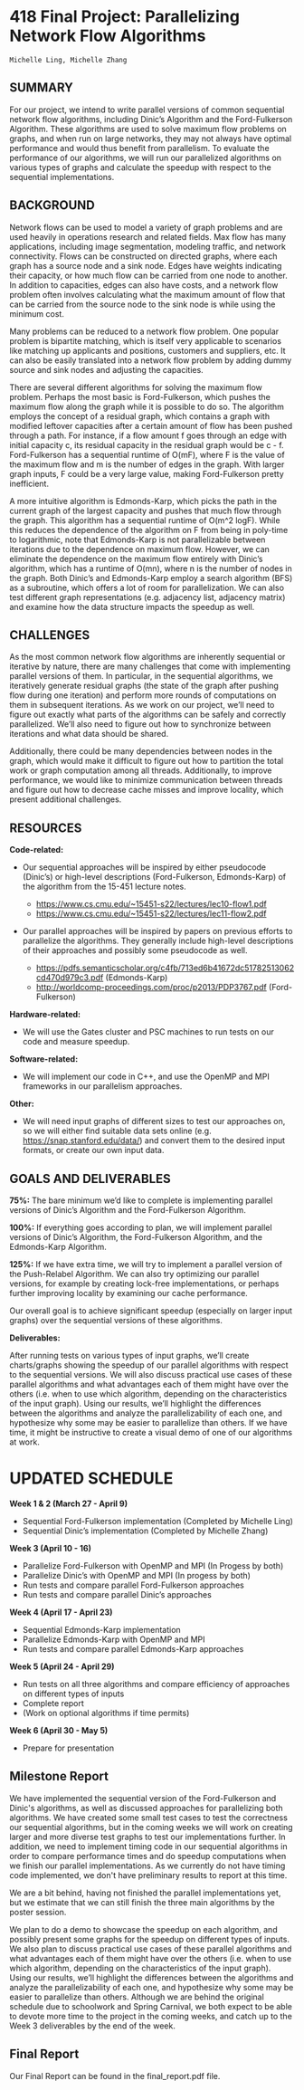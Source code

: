 # 418 Final Project: Parallelizing Network Flow Algorithms

```
Michelle Ling, Michelle Zhang
```
## SUMMARY

For our project, we intend to write parallel versions of common sequential network flow
algorithms, including Dinic’s Algorithm and the Ford-Fulkerson Algorithm. These
algorithms are used to solve maximum flow problems on graphs, and when run on large
networks, they may not always have optimal performance and would thus benefit from
parallelism. To evaluate the performance of our algorithms, we will run our parallelized
algorithms on various types of graphs and calculate the speedup with respect to the
sequential implementations.

## BACKGROUND

Network flows can be used to model a variety of graph problems and are used
heavily in operations research and related fields. Max flow has many applications,
including image segmentation, modeling traffic, and network connectivity. Flows can be
constructed on directed graphs, where each graph has a source node and a sink node.
Edges have weights indicating their capacity, or how much flow can be carried from one
node to another. In addition to capacities, edges can also have costs, and a network
flow problem often involves calculating what the maximum amount of flow that can be
carried from the source node to the sink node is while using the minimum cost.

Many problems can be reduced to a network flow problem. One popular problem
is bipartite matching, which is itself very applicable to scenarios like matching up
applicants and positions, customers and suppliers, etc. It can also be easily translated
into a network flow problem by adding dummy source and sink nodes and adjusting the
capacities.

There are several different algorithms for solving the maximum flow problem.
Perhaps the most basic is Ford-Fulkerson, which pushes the maximum flow along the
graph while it is possible to do so. The algorithm employs the concept of a residual
graph, which contains a graph with modified leftover capacities after a certain amount of
flow has been pushed through a path. For instance, if a flow amount f goes through an
edge with initial capacity c, its residual capacity in the residual graph would be c - f.
Ford-Fulkerson has a sequential runtime of O(mF), where F is the value of the
maximum flow and m is the number of edges in the graph. With larger graph inputs, F
could be a very large value, making Ford-Fulkerson pretty inefficient.

A more intuitive algorithm is Edmonds-Karp, which picks the path in the current
graph of the largest capacity and pushes that much flow through the graph. This
algorithm has a sequential runtime of O(m^2 logF). While this reduces the dependence 
of the algorithm on F from being in poly-time to logarithmic, note that Edmonds-Karp is
not parallelizable between iterations due to the dependence on maximum flow.
However, we can eliminate the dependence on the maximum flow entirely with Dinic’s
algorithm, which has a runtime of O(mn), where n is the number of nodes in the graph.
Both Dinic’s and Edmonds-Karp employ a search algorithm (BFS) as a
subroutine, which offers a lot of room for parallelization. We can also test different graph
representations (e.g. adjacency list, adjacency matrix) and examine how the data
structure impacts the speedup as well.

## CHALLENGES

As the most common network flow algorithms are inherently sequential or
iterative by nature, there are many challenges that come with implementing parallel
versions of them. In particular, in the sequential algorithms, we iteratively generate
residual graphs (the state of the graph after pushing flow during one iteration) and
perform more rounds of computations on them in subsequent iterations. As we work on
our project, we’ll need to figure out exactly what parts of the algorithms can be safely
and correctly parallelized. We’ll also need to figure out how to synchronize between
iterations and what data should be shared.

Additionally, there could be many dependencies between nodes in the graph,
which would make it difficult to figure out how to partition the total work or graph
computation among all threads. Additionally, to improve performance, we would like to
minimize communication between threads and figure out how to decrease cache misses
and improve locality, which present additional challenges.

## RESOURCES

**Code-related:**

* Our sequential approaches will be inspired by either pseudocode (Dinic’s) or
    high-level descriptions (Ford-Fulkerson, Edmonds-Karp) of the algorithm from the
    15-451 lecture notes.
    * https://www.cs.cmu.edu/~15451-s22/lectures/lec10-flow1.pdf
    * https://www.cs.cmu.edu/~15451-s22/lectures/lec11-flow2.pdf
       
* Our parallel approaches will be inspired by papers on previous efforts to
    parallelize the algorithms. They generally include high-level descriptions of their
    approaches and possibly some pseudocode as well.
    * https://pdfs.semanticscholar.org/c4fb/713ed6b41672dc51782513062cd470d979c3.pdf (Edmonds-Karp)
    * http://worldcomp-proceedings.com/proc/p2013/PDP3767.pdf (Ford-Fulkerson)


**Hardware-related:**

- We will use the Gates cluster and PSC machines to run tests on our code and
    measure speedup.

**Software-related:**

- We will implement our code in C++, and use the OpenMP and MPI frameworks in
    our parallelism approaches.

**Other:**

- We will need input graphs of different sizes to test our approaches on, so we will
    either find suitable data sets online (e.g. https://snap.stanford.edu/data/) and
    convert them to the desired input formats, or create our own input data.

## GOALS AND DELIVERABLES

**75%:** The bare minimum we’d like to complete is implementing parallel versions of
Dinic’s Algorithm and the Ford-Fulkerson Algorithm.

**100%:** If everything goes according to plan, we will implement parallel versions of
Dinic’s Algorithm, the Ford-Fulkerson Algorithm, and the Edmonds-Karp Algorithm.

**125%:** If we have extra time, we will try to implement a parallel version of the
Push-Relabel Algorithm. We can also try optimizing our parallel versions, for example
by creating lock-free implementations, or perhaps further improving locality by
examining our cache performance.

Our overall goal is to achieve significant speedup (especially on larger input graphs)
over the sequential versions of these algorithms.

**Deliverables:** 

After running tests on various types of input graphs, we’ll create
charts/graphs showing the speedup of our parallel algorithms with respect to the
sequential versions. We will also discuss practical use cases of these parallel algorithms
and what advantages each of them might have over the others (i.e. when to use which
algorithm, depending on the characteristics of the input graph). Using our results, we’ll
highlight the differences between the algorithms and analyze the parallelizability of each
one, and hypothesize why some may be easier to parallelize than others. If we have
time, it might be instructive to create a visual demo of one of our algorithms at work.

# UPDATED SCHEDULE

**Week 1 & 2 (March 27 - April 9)**
- Sequential Ford-Fulkerson implementation (Completed by Michelle Ling)
- Sequential Dinic’s implementation (Completed by Michelle Zhang)

**Week 3 (April 10 - 16)**
- Parallelize Ford-Fulkerson with OpenMP and MPI (In Progess by both)
- Parallelize Dinic’s with OpenMP and MPI (In progess by both)
- Run tests and compare parallel Ford-Fulkerson approaches
- Run tests and compare parallel Dinic’s approaches

**Week 4 (April 17 - April 23)**
- Sequential Edmonds-Karp implementation
- Parallelize Edmonds-Karp with OpenMP and MPI
- Run tests and compare parallel Edmonds-Karp approaches

**Week 5 (April 24 - April 29)**
- Run tests on all three algorithms and compare efficiency of approaches on
different types of inputs
- Complete report
- (Work on optional algorithms if time permits)

**Week 6 (April 30 - May 5)**
- Prepare for presentation


## Milestone Report

We have implemented the sequential version of the Ford-Fulkerson and Dinic's
algorithms, as well as discussed approaches for parallelizing both algorithms.
We have created some small test cases to test the correctness our sequential algorithms,
but in the coming weeks we will work on creating larger and more diverse
test graphs to test our implementations further. In addition, we need to 
implement timing code in our sequential algorithms in order to compare performance
times and do speedup computations when we finish our parallel implementations. As
we currently do not have timing code implemented, we don't have preliminary results
to report at this time.

We are a bit behind, having not finished the parallel implementations yet, but 
we estimate that we can still finish the three main algorithms by the poster
session. 

We plan to do a demo to showcase the speedup on each algorithm, and 
possibly present some graphs for the speedup on different types of inputs.
We also plan to discuss practical use cases of these parallel algorithms
and what advantages each of them might have over the others (i.e. when to use which
algorithm, depending on the characteristics of the input graph). Using our results, we’ll
highlight the differences between the algorithms and analyze the parallelizability of each
one, and hypothesize why some may be easier to parallelize than others.
Although we are behind the original schedule due to schoolwork and Spring Carnival,
we both expect to be able to devote more time to the project in the coming weeks, 
and catch up to the Week 3 deliverables by the end of the week. 


## Final Report

Our Final Report can be found in the final_report.pdf file. 